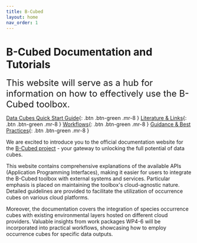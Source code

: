 ```yaml
---
title: B-Cubed 
layout: home
nav_order: 1
---
```

# B-Cubed Documentation and Tutorials 

<span style="font-size:24px">This website will serve as a hub for information on how to effectively use the B-Cubed toolbox.</span>								

<span class="fs-5">[Data Cubes Quick Start Guide](datacubes.md){: .btn .btn-green .mr-8 }</span>
<span class="fs-5">[Literature & Links](/){: .btn .btn-green .mr-8 }</span>
<span class="fs-5">[Workflows](/){: .btn .btn-green .mr-8 }</span>
<span class="fs-5">[Guidance & Best Practices](/){: .btn .btn-green .mr-8 }</span>

We are excited to introduce you to the official documentation website for the [B-Cubed project](http://b-cubed.eu/) - your gateway to unlocking the full potential of data cubes. 

This website contains comprehensive explanations of the available APIs (Application Programming Interfaces), making it
easier for users to integrate the B-Cubed toolbox with external systems and services. Particular emphasis is placed on
maintaining the toolbox's cloud-agnostic nature. Detailed guidelines are provided to facilitate the utilization of 
occurrence cubes on various cloud platforms.

Moreover, the documentation covers the integration of species occurrence cubes with existing environmental layers 
hosted on different cloud providers. Valuable insights from work packages WP4-6 will be incorporated into practical
workflows, showcasing how to employ occurrence cubes for specific data outputs.
